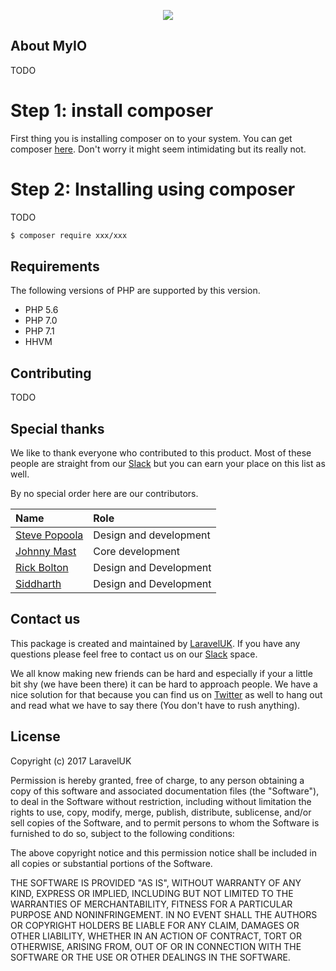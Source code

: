 <p align="center"><img src="https://cloud.githubusercontent.com/assets/121194/23970846/ad915e18-09cb-11e7-9c8a-b84c7b15d035.png"></p>
<p align="center">
</p>

## About MyIO

TODO

# Step 1: install composer

First thing you is installing composer on to your system. You can get composer [here](https://getcomposer.org/download/). Don't worry it might seem intimidating but its really not.

# Step 2: Installing using composer

TODO 
```bash
$ composer require xxx/xxx
```

## Requirements

The following versions of PHP are supported by this version.

+ PHP 5.6
+ PHP 7.0
+ PHP 7.1
+ HHVM



## Contributing

TODO

## Special thanks

We like to thank everyone who contributed to this product. Most of these people are straight from our [Slack](xx) but you can earn your place on this list as well.

By no special order here are our contributors.

| Name        | Role           |
|:-------------|:-------------|
| [Steve Popoola](https://github.com/stevepop)      | Design and development |  
| [Johnny Mast](https://github.com/johnnymast)     | Core development | 
| [Rick Bolton](https://github.com/rickbolton) | Design and Development  |  
| [Siddharth](https://github.com/siddharthghedia) | Design and Development |  

## Contact us

This package is created and maintained by [LaravelUK](https://laraveluk.slack.com/). If you have any questions please feel free to contact us on our [Slack](https://laraveluk.slack.com/) space. 

We all know making new friends can be hard and especially if your a little bit shy (we have been there) it can be hard to approach people. We have a nice solution for that because you can find us on [Twitter](https://twitter.com/UKLaravel) as well to hang out and read what we have to say there (You don't have to rush anything).
 
## License

Copyright (c) 2017 LaravelUK

Permission is hereby granted, free of charge, to any person obtaining a copy
of this software and associated documentation files (the "Software"), to deal
in the Software without restriction, including without limitation the rights
to use, copy, modify, merge, publish, distribute, sublicense, and/or sell
copies of the Software, and to permit persons to whom the Software is
furnished to do so, subject to the following conditions:

The above copyright notice and this permission notice shall be included in all copies or substantial portions of the Software.

THE SOFTWARE IS PROVIDED "AS IS", WITHOUT WARRANTY OF ANY KIND, EXPRESS OR IMPLIED, INCLUDING BUT NOT LIMITED TO THE WARRANTIES OF MERCHANTABILITY, FITNESS FOR A PARTICULAR PURPOSE AND NONINFRINGEMENT. IN NO EVENT SHALL THE AUTHORS OR COPYRIGHT HOLDERS BE LIABLE FOR ANY CLAIM, DAMAGES OR OTHER LIABILITY, WHETHER IN AN ACTION OF CONTRACT, TORT OR OTHERWISE, ARISING FROM, OUT OF OR IN CONNECTION WITH THE SOFTWARE OR THE USE OR OTHER DEALINGS IN THE SOFTWARE.